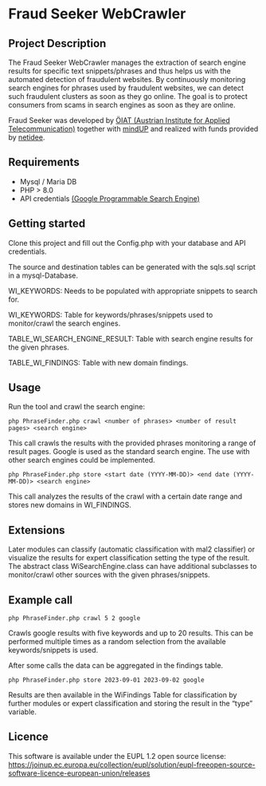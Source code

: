 # Fraud Seeker WebCrawler

## Project Description
The Fraud Seeker WebCrawler manages the extraction of search engine results for specific text snippets/phrases and thus helps us with the automated detection of fraudulent websites. By continuously monitoring search engines for phrases used by fraudulent websites, we can detect such fraudulent clusters as soon as they go online. The goal is to protect consumers from scams in search engines as soon as they are online.

Fraud Seeker was developed by [ÖIAT (Austrian Institute for Applied Telecommunication)](https://oiat.at/) together with [mindUP](https://www.mindup.de/) and realized with funds provided by [netidee](https://www.netidee.at/).  

## Requirements
-	Mysql / Maria DB
-	PHP > 8.0
-	API credentials [(Google Programmable Search Engine)](https://programmablesearchengine.google.com/about/)

## Getting started
Clone this project and fill out the Config.php with your database and API credentials. 

The source and destination tables can be generated with the sqls.sql script in a mysql-Database. 

WI_KEYWORDS: Needs to be populated with appropriate snippets to search for. 

WI_KEYWORDS: Table for keywords/phrases/snippets used to monitor/crawl the search engines. 

TABLE_WI_SEARCH_ENGINE_RESULT: Table with search engine results for the given phrases. 

TABLE_WI_FINDINGS: Table with new domain findings.

## Usage
Run the tool and crawl the search engine:
```
php PhraseFinder.php crawl <number of phrases> <number of result pages> <search engine>
```
     
This call crawls the results with the provided phrases monitoring a range of result pages. Google is used as the standard search engine. The use with other search engines could be implemented.    

```
php PhraseFinder.php store <start date (YYYY-MM-DD)> <end date (YYYY-MM-DD)> <search engine>
```
This call analyzes the results of the crawl with a certain date range and stores new domains in WI_FINDINGS.

## Extensions
Later modules can classify (automatic classification with mal2 classifier) or visualize the results for expert classification setting the type of the result. The abstract class WiSearchEngine.class can have additional subclasses to monitor/crawl other sources with the given phrases/snippets.

## Example call
```
php PhraseFinder.php crawl 5 2 google
```
Crawls google results with five keywords and up to 20 results.
This can be performed multiple times as a random selection from the available keywords/snippets is used.

After some calls the data can be aggregated in the findings table.
```
php PhraseFinder.php store 2023-09-01 2023-09-02 google 
```
Results are then available in the WiFindings Table for classification by further modules or expert classification and storing the result in the “type” variable.

## Licence
This software is available under the EUPL 1.2 open source license:
https://joinup.ec.europa.eu/collection/eupl/solution/eupl-freeopen-source-software-licence-european-union/releases
